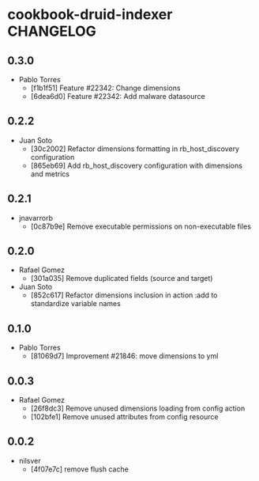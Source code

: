 cookbook-druid-indexer CHANGELOG
===============

## 0.3.0

  - Pablo Torres
    - [f1b1f51] Feature #22342: Change dimensions
    - [6dea6d0] Feature #22342: Add malware datasource

## 0.2.2
  - Juan Soto
    - [30c2002] Refactor dimensions formatting in rb_host_discovery configuration
    - [865eb69] Add rb_host_discovery configuration with dimensions and metrics

## 0.2.1

  - jnavarrorb
    - [0c87b9e] Remove executable permissions on non-executable files

## 0.2.0

  - Rafael Gomez
    - [301a035] Remove duplicated fields (source and target)
  - Juan Soto
    - [852c617] Refactor dimensions inclusion in action :add to standardize variable names

## 0.1.0

  - Pablo Torres
    - [81069d7] Improvement #21846: move dimensions to yml

## 0.0.3

  - Rafael Gomez
    - [26f8dc3] Remove unused dimensions loading from config action
    - [102bfe1] Remove unused attributes from config resource

## 0.0.2

  - nilsver
    - [4f07e7c] remove flush cache
